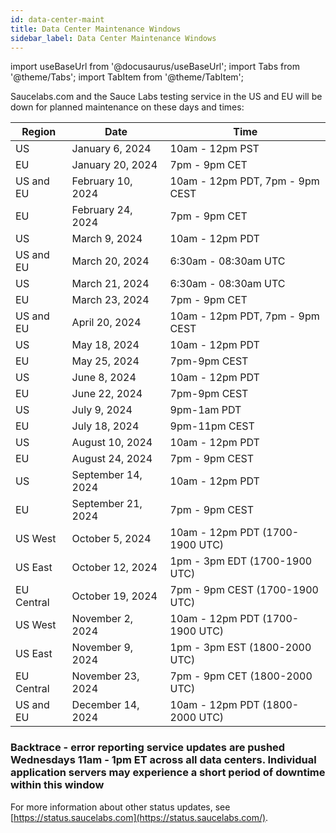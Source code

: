 ```yaml
---
id: data-center-maint
title: Data Center Maintenance Windows
sidebar_label: Data Center Maintenance Windows
---
```


import useBaseUrl from '@docusaurus/useBaseUrl';
import Tabs from '@theme/Tabs';
import TabItem from '@theme/TabItem';

Saucelabs.com and the Sauce Labs testing service in the US and EU will be down for planned maintenance on these days and times:

| Region     | Date               | Time                           |
| ---------- | ------------------ | ------------------------------ |
| US         | January 6, 2024    | 10am - 12pm PST                |
| EU         | January 20, 2024   | 7pm - 9pm CET                  |
| US and EU  | February 10, 2024  | 10am - 12pm PDT, 7pm - 9pm CEST|
| EU         | February 24, 2024  | 7pm - 9pm CET                  |
| US         | March 9, 2024      | 10am - 12pm PDT                |
| US and EU  | March 20, 2024     | 6:30am - 08:30am UTC           |
| US         | March 21, 2024     | 6:30am - 08:30am UTC           |
| EU         | March 23, 2024     | 7pm - 9pm CET                  |
| US and EU  | April 20, 2024     | 10am - 12pm PDT, 7pm - 9pm CEST|
| US         | May 18, 2024       | 10am - 12pm PDT                |
| EU         | May 25, 2024       | 7pm-9pm CEST                   |
| US         | June 8, 2024       | 10am - 12pm PDT                |
| EU         | June 22, 2024      | 7pm-9pm CEST                   |
| US         | July 9, 2024       | 9pm-1am PDT                    |
| EU         | July 18, 2024      | 9pm-11pm CEST                  |
| US         | August 10, 2024    | 10am - 12pm PDT                |
| EU         | August 24, 2024    | 7pm - 9pm CEST                 |
| US         | September 14, 2024 | 10am - 12pm PDT                |
| EU         | September 21, 2024 | 7pm - 9pm CEST                 |
| US West    | October 5, 2024    | 10am - 12pm PDT (1700-1900 UTC)|
| US East    | October 12, 2024   | 1pm - 3pm EDT (1700-1900 UTC)  |
| EU Central | October 19, 2024   | 7pm - 9pm CEST (1700-1900 UTC) |
| US West    | November 2, 2024   | 10am - 12pm PDT (1700-1900 UTC)|
| US East    | November 9, 2024   | 1pm - 3pm EST (1800-2000 UTC)  |
| EU Central | November 23, 2024  | 7pm - 9pm CET (1800-2000 UTC)  |
| US and EU  | December 14, 2024  | 10am - 12pm PDT (1800-2000 UTC)|

### Backtrace - error reporting service updates are pushed Wednesdays 11am - 1pm ET across all data centers. Individual application servers may experience a short period of downtime within this window

For more information about other status updates, see [https://status.saucelabs.com](https://status.saucelabs.com/).
